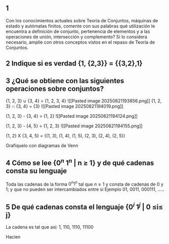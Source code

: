 
## 1
Con los conocimientos actuales sobre Teoría de Conjuntos, máquinas de estado y autómatas finitos, comente con sus palabras qué utilización le encuentra a definición de conjunto, pertenencia de elementos y a las operaciones de unión, intersección y complemento? Si lo considera necesario, amplíe con otros conceptos vistos en el repaso de Teoría de Conjuntos.

## 2 Indique si es verdad {1, {2,3}} = {{3,2},1}



## 3 ¿Qué se obtiene con las siguientes operaciones sobre conjuntos? 
{1, 2, 3} $\cup$ {3, 4} = {1, 2, 3, 4}
![[Pasted image 20250821193856.png]]
{1, 2, 3} $\cap$ {3, 4} = {3}
![[Pasted image 20250821194019.png]]

{1, 2, 3} - {3, 4} = {1, 2}
![[Pasted image 20250821194124.png]]

{1, 2, 3} - {4, 5} = {1, 2, 3}
![[Pasted image 20250821194155.png]]

{1, 2} X {3, 4, 5} = {(1, 3), (1, 4), (1, 5), (2, 3), (2, 4), (2, 5)}


Grafíquelo con diagramas de Venn

## 4 Cómo se lee {$0^n$ $1^n$ | n ≥ 1} y de qué cadenas consta su lenguaje

Toda las cadenas de la forma $0^n 1^n$ tal que $n \geq 1$  y consta de cadenas de 0 y 1; y que no pueden ser intercambiados entre si
Ejemplo
01, 0011, 000111, .....

## 5 De qué cadenas consta el lenguaje {$0^i$ $1^j$ | 0 ≤i≤ j}
La cadena es tal que asi:
	1, 110, 1110, 11100

Hacien